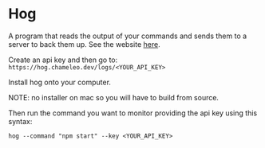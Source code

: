 # Hog

A program that reads the output of your commands and sends them to a server to back them up. See the website [here](https://hog.chameleo.dev/).

Create an api key and then go to: `https://hog.chameleo.dev/logs/<YOUR_API_KEY>`

Install hog onto your computer.

NOTE: no installer on mac so you will have to build from source.

Then run the command you want to monitor providing the api key using this syntax:

```
hog --command "npm start" --key <YOUR_API_KEY>
```
